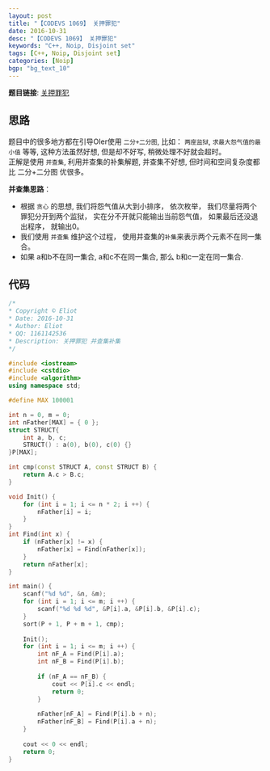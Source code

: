 ```yaml
---
layout: post
title: "【CODEVS 1069】 关押罪犯"
date: 2016-10-31
desc: "【CODEVS 1069】 关押罪犯"
keywords: "C++, Noip, Disjoint set"
tags: [C++, Noip, Disjoint set]
categories: [Noip]
bgp: "bg_text_10"
---
```


**题目链接**: [关押罪犯](http://codevs.cn/problem/1069/)  

## 思路

题目中的很多地方都在引导OIer使用 `二分+二分图`, 比如： `两座监狱`, `求最大怨气值的最小值` 等等, 这种方法虽然好想, 但是却不好写, 稍微处理不好就会超时。  
正解是使用 `并查集`, 利用并查集的补集解题, 并查集不好想, 但时间和空间复杂度都比 二分+二分图 优很多。  

**并查集思路**：  

* 根据 `贪心` 的思想, 我们将怨气值从大到小排序， 依次枚举， 我们尽量将两个罪犯分开到两个监狱， 实在分不开就只能输出当前怨气值， 如果最后还没退出程序， 就输出0。  
* 我们使用 `并查集` 维护这个过程， 使用并查集的`补集`来表示两个元素不在同一集合。  
* 如果 a和b不在同一集合, a和c不在同一集合, 那么 b和c一定在同一集合.  

## 代码

```c++
/*
* Copyright © Eliot
* Date: 2016-10-31
* Author: Eliot
* QQ: 1161142536
* Description: 关押罪犯 并查集补集
*/

#include <iostream>
#include <cstdio> 
#include <algorithm>
using namespace std;

#define MAX 100001

int n = 0, m = 0;
int nFather[MAX] = { 0 };
struct STRUCT{
	int a, b, c;
	STRUCT() : a(0), b(0), c(0) {}
}P[MAX];

int cmp(const STRUCT A, const STRUCT B) {
	return A.c > B.c;
}

void Init() {
	for (int i = 1; i <= n * 2; i ++) {
		nFather[i] = i;
	}
}
int Find(int x) {
	if (nFather[x] != x) {
		nFather[x] = Find(nFather[x]);
	}
	return nFather[x];
}

int main() {
	scanf("%d %d", &n, &m);
	for (int i = 1; i <= m; i ++) {
		scanf("%d %d %d", &P[i].a, &P[i].b, &P[i].c);
	}
	sort(P + 1, P + m + 1, cmp);
	
	Init();
	for (int i = 1; i <= m; i ++) {
		int nF_A = Find(P[i].a);
		int nF_B = Find(P[i].b);
		
		if (nF_A == nF_B) {
			cout << P[i].c << endl;
			return 0;
		}
		
		nFather[nF_A] = Find(P[i].b + n);
		nFather[nF_B] = Find(P[i].a + n);
	}
	
	cout << 0 << endl;
	return 0;
}
```
